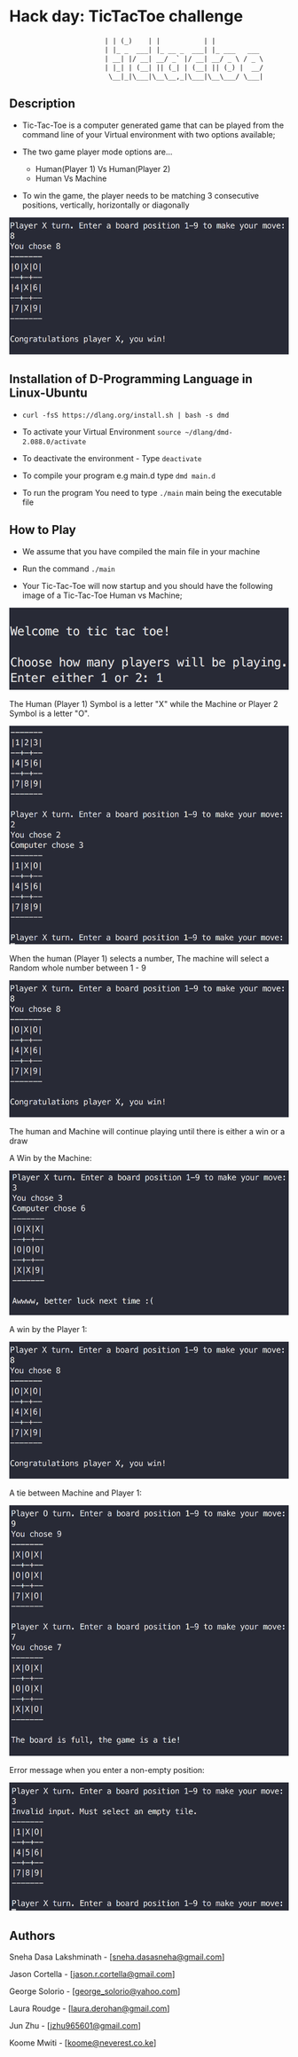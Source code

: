 # Hack day: TicTacToe challenge

                            | | (_)    | |           | |            
                            | |_ _  ___| |_ __ _  ___| |_ ___   ___ 
                            | __| |/ __| __/ _` |/ __| __/ _ \ / _ \
                            | |_| | (__| || (_| | (__| || (_) |  __/
                             \__|_|\___|\__\__,_|\___|\__\___/ \___|



## Description

* Tic-Tac-Toe is a computer generated game that can be played from the command line of your Virtual environment with two options available;

<ul>
<li>The two game player mode options are...</li>
<ul>
<li>Human(Player 1) Vs Human(Player 2)</li>
<li>Human Vs Machine</li>
</ul>
</ul>


* To win the game, the player needs to be matching 3 consecutive positions, vertically, horizontally or diagonally

![Game Pattern (courtesy Team Big Ds ](https://github.com/jasoncortella/TicTacToe-challenge/blob/master/Images/Player_win.png)


## Installation of D-Programming Language in Linux-Ubuntu


* ```curl -fsS https://dlang.org/install.sh | bash -s dmd```

* To activate your Virtual Environment ```source ~/dlang/dmd-2.088.0/activate```

* To deactivate the environment - Type ```deactivate```

* To compile your program e.g main.d type ```dmd main.d```

* To run the program You need to type ```./main``` main being the executable file


## How to Play

* We assume that you have compiled the main file in your machine

* Run the command ```./main```

* Your Tic-Tac-Toe will now startup and you should have the following image of a Tic-Tac-Toe Human vs Machine;


![Welcome Page (courtesy Team Big Ds ](https://github.com/jasoncortella/TicTacToe-challenge/blob/master/Images/Welcome.png)


The Human (Player 1) Symbol is a letter "X" while the Machine or Player 2 Symbol is a letter "O".


![Game Symbols (courtesy Team Big Ds ](https://github.com/jasoncortella/TicTacToe-challenge/blob/master/Images/Symbols.png)     


When the human (Player 1) selects a number, The machine will select a Random whole number between 1 - 9


![Game Selection Symbols (courtesy Team Big Ds ](https://github.com/jasoncortella/TicTacToe-challenge/blob/master/Images/Player_win.png) 
  

The human and Machine will continue playing until there is either a win or a draw

A Win by the Machine:


![Machine Wins (courtesy Team Big Ds ](https://github.com/jasoncortella/TicTacToe-challenge/blob/master/Images/Machine_wins.png) 


A win by the Player 1:


![Player Wins (courtesy Team Big Ds ](https://github.com/jasoncortella/TicTacToe-challenge/blob/master/Images/Player_win.png)


A tie between Machine and Player 1:


![Tie between Machine Vs Player (courtesy Team Big Ds ](https://github.com/jasoncortella/TicTacToe-challenge/blob/master/Images/Tie.png)


Error message when you enter a non-empty position:


![Error Message (courtesy Team Big Ds ](https://github.com/jasoncortella/TicTacToe-challenge/blob/master/Images/Error_message.png)


## Authors

Sneha Dasa Lakshminath - [sneha.dasasneha@gmail.com]

Jason Cortella - [jason.r.cortella@gmail.com]

George Solorio - [george_solorio@yahoo.com]

Laura Roudge - [laura.derohan@gmail.com]

Jun Zhu - [jzhu965601@gmail.com]

Koome Mwiti - [koome@neverest.co.ke]

